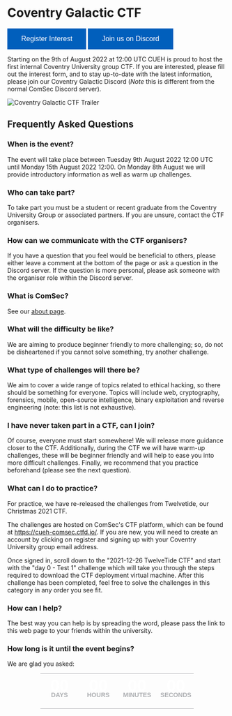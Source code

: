 # Coventry Galactic CTF


<style>
.button {
  background-color: #015fbc;
  border: none;
  color: white;
  padding: 15px 32px;
  text-align: center;
  text-decoration: none;
  display: inline-block;
  font-size: 16px;
  cursor: pointer;
}
.button:hover {
	background-color: #38b6ff;
}

*, *:before, *:after {
  box-sizing: inherit;
}

ul#countdown {
  width: 70%;
  padding: 15px 0 20px 0;
  color: #fff;
  border: 1px solid #adafb2;
  border-width: 1px 0;
  overflow: hidden;
  font-family: "Arial Narrow", Arial, sans-serif;
  font-weight: bold;
}
ul#countdown li {
  margin: 0 -3px 0 0;
  padding: 0;
  display: inline-block;
  width: 25%;
  font-size: 4vw;
  line-height: 2.5vw;
  text-align: center;
}

ul#countdown li .label {
  color: #adafb2;
  font-size: 1.5vw;
  line-height: 2vw;
  text-transform: uppercase;
}
</style>

<a href="https://forms.office.com/Pages/ResponsePage.aspx?id=mqsYS2U3vkqsfA4NOYr9TzvNREW-c5pLgP1wBfxa65ZUOElVNVJTNTNQMTZLSlRGSThKQTk3UEVQQi4u" target="_blank"><button class="button">Register Interest <i class="fa fa-pen-to-square"></i></button></a>
<a href="https://discord.gg/4Vpp8KgtXc" target="_blank"><button class="button">Join us on Discord <i class='fab fa-discord'></i></button></a>

Starting on the 9th of August 2022 at 12:00 UTC CUEH is proud to host the first internal Coventry University group CTF. If you are interested, please fill out the interest form, and to stay up-to-date with the latest information, please join our Coventry Galactic Discord (*Note* this is different from the normal ComSec Discord server).

![Coventry Galactic CTF Trailer](assets/trailer.gif)

## Frequently Asked Questions

### When is the event?
The event will take place between Tuesday 9th August 2022 12:00 UTC until Monday 15th August 2022 12:00. On Monday 8th August we will provide introductory information as well as warm up challenges.

### Who can take part?
To take part you must be a student or recent graduate from the Coventry University Group or associated partners. If you are unsure, contact the CTF organisers.

### How can we communicate with the CTF organisers?
If you have a question that you feel would be beneficial to others, please either leave a comment at the bottom of the page or ask a question in the Discord server. If the question is more personal, please ask someone with the organiser role within the Discord server.

### What is ComSec?
See our [about page](/about/).

### What will the difficulty be like?
We are aiming to produce beginner friendly to more challenging; so, do not be disheartened if you cannot solve something, try another challenge.

### What type of challenges will there be?
We aim to cover a wide range of topics related to ethical hacking, so there should be something for everyone. Topics will  include web, cryptography, forensics, mobile, open-source intelligence, binary exploitation and reverse engineering (note: this list is not exhaustive).

### I have never taken part in a CTF, can I join?
Of course, everyone must start somewhere! We will release more guidance closer to the CTF. Additionally, during the CTF we will have warm-up challenges, these will be beginner friendly and will help to ease you into more difficult challenges. Finally, we recommend that you practice beforehand (please see the next question).

### What can I do to practice?
For practice, we have re-released the challenges from Twelvetide, our Christmas 2021 CTF.

The challenges are hosted on ComSec's CTF platform, which can be found at https://cueh-comsec.ctfd.io/. If you are new, you will need to create an account by clicking on register and signing up with your Coventry University group email address.

Once signed in, scroll down to the "2021-12-26 TwelveTide CTF" and start with the "day 0 - Test 1" challenge which will take you through the steps required to download the CTF deployment virtual machine. After this challenge has been completed, feel free to solve the challenges in this category in any order you see fit.

### How can I help?
The best way you can help is by spreading the word, please pass the link to this web page to your friends within the university.

### How long is it until the event begins?
We are glad you asked:

<center>
  <ul id="countdown">
  <li id="days">
    <div class="number">00</div>
    <div class="label">Days</div>
  </li>
  <li id="hours">
    <div class="number">00</div>
    <div class="label">Hours</div>
  </li>
  <li id="minutes">
    <div class="number">00</div>
    <div class="label">Minutes</div>
  </li>
  <li id="seconds">
    <div class="number">00</div>
    <div class="label">Seconds</div>
  </li>
</ul>
</center>

<script id="rendered-js" >

var countDate = new Date("2022/08/09 10:00:00 UTC");
var x = setInterval(function() {
    var now = new Date().getTime();
    var distance = countDate - now;
    var days = Math.floor(distance / (1000 * 60 * 60 * 24));
    var hrs = Math.floor((distance % (1000 * 60 * 60 * 24)) / (1000 * 60 * 60));
    var min = Math.floor((distance % (1000 * 60 * 60)) / (1000 * 60));
    var sec = Math.floor((distance % (1000 * 60)) / 1000);

    //Update labels
    document.getElementById("days").getElementsByClassName("number")[0].innerHTML = days;
    document.getElementById("hours").getElementsByClassName("number")[0].innerHTML = hrs;
    document.getElementById("minutes").getElementsByClassName("number")[0].innerHTML = min;
    document.getElementById("seconds").getElementsByClassName("number")[0].innerHTML = sec;

    //Countdown over
    if (distance <= 0) {
        for(i in document.getElementsByClassName("number")){ //zero the clocks
            document.getElementsByClassName("number")[i].innerHTML = "00";
        }
        clearInterval(x);
    }
}, 1000);
</script>


